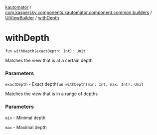 [kautomator](../../index.md) / [com.kaspersky.components.kautomator.component.common.builders](../index.md) / [UiViewBuilder](index.md) / [withDepth](./with-depth.md)

# withDepth

`fun withDepth(exactDepth: Int): Unit`

Matches the view that is at a certain depth

### Parameters

`exactDepth` - Exact depth`fun withDepth(min: Int, max: Int): Unit`

Matches the view that is in a range of depths

### Parameters

`min` - Minimal depth

`max` - Maximal depth